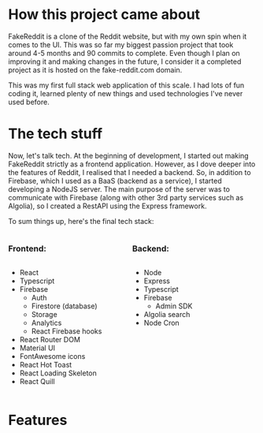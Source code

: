 # How this project came about

FakeReddit is a clone of the Reddit website, but with my own spin when it comes to the UI. This was so far my biggest passion project that took around 4-5 months and 90 commits to complete. Even though I plan on improving it and making changes in the future, I consider it a completed project as it is hosted on the fake-reddit.com domain.

This was my first full stack web application of this scale. I had lots of fun coding it, learned plenty of new things and used technologies I've never used before.

# The tech stuff

Now, let's talk tech. At the beginning of development, I started out making FakeReddit strictly as a frontend application. However, as I dove deeper into the features of Reddit, I realised that I needed a backend. So, in addition to Firebase, which I used as a BaaS (backend as a service), I started developing a NodeJS server. The main purpose of the server was to communicate with Firebase (along with other 3rd party services such as Algolia), so I created a RestAPI using the Express framework.

To sum things up, here's the final tech stack:

<div style="display: grid; grid-template-columns: 50% 50%;">

### Frontend:

### Backend:

<div>

- React
- Typescript
- Firebase
  - Auth
  - Firestore (database)
  - Storage
  - Analytics
  - React Firebase hooks
- React Router DOM
- Material UI
- FontAwesome icons
- React Hot Toast
- React Loading Skeleton
- React Quill

</div>

<div>

- Node
- Express
- Typescript
- Firebase
  - Admin SDK
- Algolia search
- Node Cron

</div>

</div>

# Features
